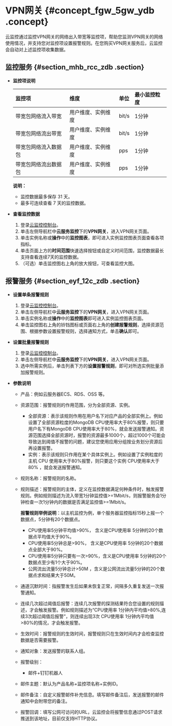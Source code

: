 # VPN网关 {#concept_fgw_5gw_ydb .concept}

云监控通过监控VPN网关的网络出入带宽等监控项，帮助您监测VPN网关的网络使用情况，并支持您对监控项设置报警规则。在您购买VPN网关服务后，云监控会自动对上述监控项收集数据。

## 监控服务 {#section_mhb_rcc_zdb .section}

-   **监控项说明**

    |监控项|维度|单位|最小监控粒度|
    |:--|:-|:-|:-----|
    |带宽包网络流入带宽|用户维度、实例维度|bit/s|1分钟|
    |带宽包网络流出带宽|用户维度、实例维度|bit/s|1分钟|
    |带宽包网络流入数据包|用户维度、实例维度|pps|1分钟|
    |带宽包网络流出数据包|用户维度、实例维度|pps|1分钟|

    **说明：** 

    -   监控数据最多保存 31 天。
    -   最多可连续查看 7 天的监控数据。

-   **查看监控数据**
    1.  登录[云监控控制台](https://cms-intl.console.aliyun.com)。
    2.  单击左侧导航栏中**云服务监控**下的**VPN网关**，进入VPN网关页面。
    3.  单击实例名称或**操作**中的**监控图表**，即可进入实例监控图表页面查看各项指标。
    4.  单击页面上方的**时间范围**快速选择按钮或自定义时间范围，监控数据最长支持查看连续7天的监控数据。
    5.  （可选）单击监控图右上角的放大按钮，可查看监控大图。

## 报警服务 {#section_eyf_12c_zdb .section}

-   **设置单条报警规则**
    1.  登录[云监控控制台](https://cms-intl.console.aliyun.com)。
    2.  单击左侧导航栏中**云服务监控**下的**VPN网关**，进入VPN网关页面。
    3.  单击实例名称或**操作**中的**监控图表**即可进入实例监控图表页面。
    4.  单击监控图右上角的铃铛图标或页面右上角的**创建报警规则**，选择资源范围、根据参数设置报警规则，选择通知方式，单击**确认**即可。

-   **设置批量报警规则**
    1.  登录[云监控控制台](https://cms-intl.console.aliyun.com)。
    2.  单击左侧导航栏中**云服务监控**下的**VPN网关**，进入VPN网关页面。
    3.  选中所需实例后，单击列表下方的**设置报警规则**，即可对所选实例批量添加报警规则。
-   **参数说明**
    -   产品：例如云服务器ECS、RDS、OSS 等。
    -   资源范围：报警规则的作用范围，分为全部资源、实例。
        -   全部资源：表示该规则作用在用户名下对应产品的全部实例上。例如设置了全部资源粒度的MongoDB CPU使用率大于80%报警，则只要用户名下有MongoDB CPU使用率大于80%，就会发送报警通知。资源范围选择全部资源时，报警的资源最多1000个，超过1000个可能会导致达到阈值不报警的问题，建议您使用应用分组按业务划分资源后再设置报警。
        -   实例：表示该规则只作用在某个具体实例上。例如设置了实例粒度的主机 CPU 使用率大于80%报警，则只要这个实例 CPU使用率大于80% ，就会发送报警通知。
    -   规则名称：报警规则的名称。
    -   规则描述：报警规则的主体，定义在监控数据满足何种条件时，触发报警规则。例如规则描述为流入带宽1分钟监控值\>=1Mbit/s，则报警服务会1分钟检查一次1分钟内的数据是否满足监控值\>=1Mbit/s。

        **报警规则举例说明**：以主机监控为例，单个服务器监控指标15秒上报一个数据点，5分钟有20个数据点。

        -   CPU使用率5分钟平均值\>90%， 含义是CPU使用率 5分钟的20个数据点平均值大于90%。
        -   CPU使用率5分钟总是\>90%， 含义是CPU使用率 5分钟的20个数据点全部大于90%。
        -   CPU使用率5分钟只要有一次\>90%，含义是CPU使用率 5分钟的20个数据点至少有1个大于90%。
        -   公网流出流量5分钟总计\>50M ，含义是公网流出流量5分钟的20个数据点求和结果大于50M。
    -   通道沉默时间：指报警发生后如果未恢复正常，间隔多久重复发送一次报警通知。
    -   连续几次超过阈值后报警：连续几次报警的探测结果符合您设置的规则描述，才会触发报警。例如规则描述为“CPU使用率 1分钟内平均值\>80%,连续3次超过阈值后报警”，则连续出现3次 CPU使用率 1分钟内平均值\>80%的情况，才会触发报警。
    -   生效时间：报警规则的生效时间，报警规则只在生效时间内才会检查监控数据是否需要报警。
    -   通知对象：发送报警的联系人组。
    -   报警级别：
        -   邮件+钉钉机器人
    -   邮件主题：默认为产品名称+监控项名称+实例ID。
    -   邮件备注：自定义报警邮件补充信息。填写邮件备注后，发送报警的邮件通知中会附带您的备注。
    -   报警回调：填写公网可访问的URL，云监控会将报警信息通过POST请求推送到该地址，目前仅支持HTTP协议。

